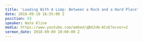```yaml
---
title: 'Leading With A Limp: Between a Rock and a Hard Place'
date: 2018-09-10 16:55:00 Z
position: 53
speaker: Nate Kline
media: https://www.youtube.com/embed/qBdJoN-ACxE?ecver=2
sermon_date: 2018-09-09 10:00:00 Z
---
```


